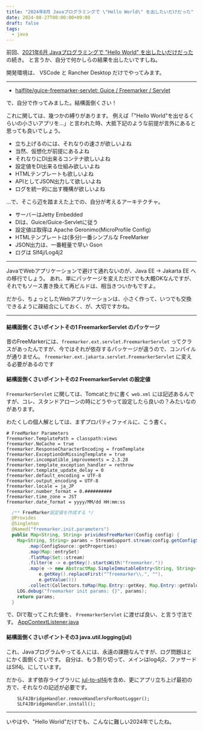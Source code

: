 ```yaml
---
title: "2024年8月 Javaプログラミングで \"Hello World\" を出したいだけだった"
date: 2024-08-27T00:00:00+09:00
draft: false
tags:
  - java
---
```


前回、[2021年6月 Javaプログラミングで "Hello World" を出したいだけだった](../20240407_java_based_batch/) の続き。 と言うか、自分で何かしらの結果を出したいですしね。

開発環境は、 VSCode と Rancher Desktop だけでやってみます。

_____

* [halflite/guice-freemarker-servlet: Guice / Freemarker / Servlet](https://github.com/halflite/guice-freemarker-servlet)

で、自分で作ってみました。結構面倒くさい！

これに関しては、幾つかの縛りがあります。
例えば「"Hello World"を出せるくらいの小さいアプリを…」と言われた時、大抵下記のような前提が言外にあると思っても良いでしょう。

* 立ち上げるのには、それなりの速さが欲しいよね
* 当然、仮想化が前提にあるよね
* それなりにDI出来るコンテナ欲しいよね
* 設定値をDI出来る仕組み欲しいよね
* HTMLテンプレートも欲しいよね
* APIとしてJSON出力して欲しいよね
* ログを統一的に出す機構が欲しいよね

…で、そこら辺を踏まえた上での、自分が考えるアーキテクチャ。

* サーバーはJetty Embedded
* DIは、Guice/Guice-Servletに従う
* 設定値は取得は Apache Geronimo(MicroProfile Config)
* HTMLテンプレートは(多分)一番シンプルな FreeMarker
* JSON出力は、一番軽量で早い Gson
* ログは Slf4j/Log4j2 

_____

JavaでWebアプリケーションで避けて通れないのが、Java EE -> Jakarta EE への移行でしょう。 あれ、単にパッケージを変えただけでも大概OKなんですが、それでもソース書き換えて再ビルドは、相当きついかもですよ。

だから、ちょっとしたWebアプリケーションは、小さく作って、いつでも交換できるように疎結合にしておく、が、大切ですかね。

_____

#### 結構面倒くさいポイントその1 FreemarkerServlet のパッケージ

昔のFreeMarkerには、`freemarker.ext.servlet.FreemarkerServlet` ってクラスがあったんですが、今ではそれが依存するパッケージが違うので、コンパイルが通りません。 `freemarker.ext.jakarta.servlet.FreemarkerServlet` に変える必要があるのです

#### 結構面倒くさいポイントその2 FreemarkerServlet の設定値

`FreemarkerServlet` に関しては、Tomcatとかに書く `web.xml` には記述あるんですが、コレ、スタンドアローンの時にどうやって設定したら良いの？みたいなのがあります。

わたくしの個人解としては、まずプロパティファイルに、こう書く。

```
# FreeMarker Parameters
freemarker.TemplatePath = classpath:views
freemarker.NoCache = true
freemarker.ResponseCharacterEncoding = fromTemplate
freemarker.ExceptionOnMissingTemplate = true
freemarker.incompatible_improvements = 2.3.28
freemarker.template_exception_handler = rethrow
freemarker.template_update_delay = 0
freemarker.default_encoding = UTF-8
freemarker.output_encoding = UTF-8
freemarker.locale = ja_JP
freemarker.number_format = 0.##########
freemarker.time_zone = JST
freemarker.date_format = yyyy/MM/dd HH:mm:ss
```

```java
  /** FreeMarker設定値を作成する */
  @Provides
  @Singleton
  @Named("freemarker.init.parameters")
  public Map<String, String> prividesFreeMarker(Config config) {
    Map<String, String> params = StreamSupport.stream(config.getConfigSources().spliterator(), false)
        .map(ConfigSource::getProperties)
        .map(Map::entrySet)
        .flatMap(Set::stream)
        .filter(e -> e.getKey().startsWith("freemarker."))
        .map(e -> new AbstractMap.SimpleImmutableEntry<String, String>(
            e.getKey().replaceFirst("^freemarker\\.", ""),
            e.getValue()))
        .collect(Collectors.toMap(Map.Entry::getKey, Map.Entry::getValue, (e1, e2) -> e1));
    LOG.debug("freemarker init params: {}", params);
    return params;
  }
```

で、DIで取ってこれた値を、 `FreemarkerServlet` に渡せば良い、と言う寸法です。 
[AppContextListener.java](https://github.com/halflite/guice-freemarker-servlet/blob/main/app/src/main/java/app/inject/AppContextListener.java "guice-freemarker-servlet/app/src/main/java/app/inject/AppContextListener.java at main · halflite/guice-freemarker-servlet")

#### 結構面倒くさいポイントその3 java.util.logging(jul)

これ、Javaプログラムやってる人には、永遠の課題なんですが、ログ問題はとにかく面倒くさいです。
自分は、もう割り切って、メインはlog4j2、ファサードはSlf4j、にしています。

だから、まず依存ライブラリに [jul-to-slf4j](https://mvnrepository.com/artifact/org.slf4j/jul-to-slf4j "Maven Repository: org.slf4j » jul-to-slf4j")を含め、更にアプリ立ち上げ最初の方で、それなりの記述が必要です。

```
    SLF4JBridgeHandler.removeHandlersForRootLogger();
    SLF4JBridgeHandler.install();
```

_____

いやはや、"Hello World"だけでも、こんなに難しい2024年でしたね。
